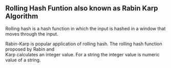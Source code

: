 ## Rolling Hash Funtion also known as Rabin Karp Algorithm

Rolling hash is a hash function in which the input is hashed in a window that moves through the input.</br>

Rabin-Karp is popular application of rolling hash. The rolling hash function proposed by Rabin and 
</br>
Karp calculates an integer value. For a string the integer value is numeric value of a string.